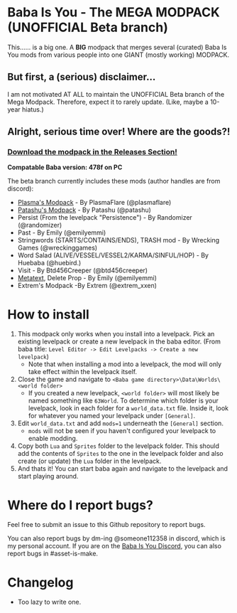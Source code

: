 # Baba Is You - The MEGA MODPACK (UNOFFICIAL Beta branch)

This...... is a big one. A **BIG** modpack that merges several (curated) Baba Is You mods from various people into one GIANT (mostly working) MODPACK.

## But first, a (serious) disclaimer...
I am not motivated AT ALL to maintain the UNOFFICIAL Beta branch of the Mega Modpack. Therefore, expect it to rarely update. (Like, maybe a 10-year hiatus.)

## Alright, serious time over! Where are the goods?!
### [Download the modpack in the Releases Section!](https://github.com/oooccceeeaaannn/baba-mega-modpack-beta-fork/releases)

**Compatable Baba version: 478f on PC**

The beta branch currently includes these mods (author handles are from discord):
- [Plasma's Modpack](https://github.com/PlasmaFlare/plasma-baba-mods) - By PlasmaFlare (@plasmaflare)
- [Patashu's Modpack](https://github.com/Patashu/Baba-is-You-Pata-Redux-Mods) - By Patashu (@patashu)
- Persist (From the levelpack "Persistence") - By Randomizer (@randomizer)
- Past - By Emily (@emilyemmi)
- Stringwords (STARTS/CONTAINS/ENDS), TRASH mod - By Wrecking Games (@wreckinggames)
- Word Salad (ALIVE/VESSEL/VESSEL2/KARMA/SINFUL/HOP) - By Huebaba (@huebird.)
- Visit - By Btd456Creeper (@btd456creeper)
- [Metatext](https://github.com/EmilyEmmi/Baba-Is-You---Metatext-Mod), Delete Prop - By Emily (@emilyemmi)
- Extrem's Modpack -By Extrem (@extrem_xxen)

# How to install
1. This modpack only works when you install into a levelpack. Pick an existing levelpack or create a new levelpack in the baba editor. (From baba title: `Level Editor -> Edit Levelpacks -> Create a new levelpack`)
    - Note that when installing a mod into a levelpack, the mod will only take effect within the levelpack itself.
2. Close the game and navigate to `<Baba game directory>\Data\Worlds\<world folder>`
    - If you created a new levelpack, `<world folder>` will most likely be named something like `63World`. To determine which folder is your levelpack, look in each folder for a `world_data.txt` file. Inside it, look for whatever you named your levelpack under `[General]`.
3. Edit `world_data.txt` and add `mods=1` underneath the `[General]` section.
    - `mods` will not be seen if you haven't configured your levelpack to enable modding.
4. Copy both `Lua` and `Sprites` folder to the levelpack folder. This should add the contents of `Sprites` to the one in the levelpack folder and also create (or update) the `Lua` folder in the levelpack.
5. And thats it! You can start baba again and navigate to the levelpack and start playing around.

# Where do I report bugs?
Feel free to submit an issue to this Github repository to report bugs.

You can also report bugs by dm-ing @someone112358 in discord, which is my personal account. If you are on the [Baba Is You Discord](https://discord.gg/GGbUUse), you can also report bugs in #asset-is-make.


# Changelog
- Too lazy to write one.
